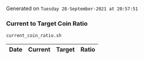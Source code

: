 Generated on `Tuesday 28-September-2021 at 20:57:51`

### Current to Target Coin Ratio
`current_coin_ratio.sh`

Date|Current|Target|Ratio
---|---|---|---
